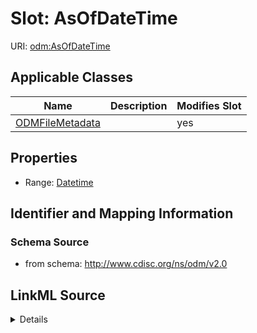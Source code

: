 # Slot: AsOfDateTime

URI: [odm:AsOfDateTime](http://www.cdisc.org/ns/odm/v2.0/AsOfDateTime)



<!-- no inheritance hierarchy -->




## Applicable Classes

| Name | Description | Modifies Slot |
| --- | --- | --- |
[ODMFileMetadata](ODMFileMetadata.md) |  |  yes  |







## Properties

* Range: [Datetime](Datetime.md)





## Identifier and Mapping Information







### Schema Source


* from schema: http://www.cdisc.org/ns/odm/v2.0




## LinkML Source

<details>
```yaml
name: AsOfDateTime
from_schema: http://www.cdisc.org/ns/odm/v2.0
rank: 1000
alias: AsOfDateTime
domain_of:
- ODMFileMetadata
range: datetime

```
</details>
